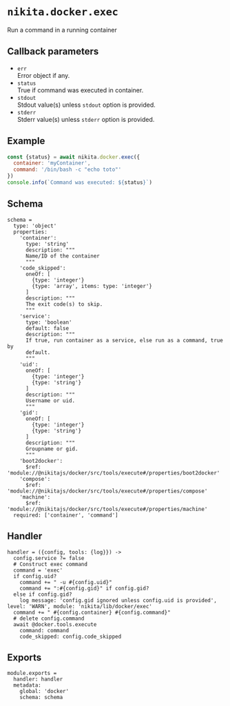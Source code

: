 
# `nikita.docker.exec`

Run a command in a running container

## Callback parameters

* `err`   
  Error object if any.   
* `status`   
  True if command was executed in container.
* `stdout`   
  Stdout value(s) unless `stdout` option is provided.   
* `stderr`   
  Stderr value(s) unless `stderr` option is provided.   

## Example

```js
const {status} = await nikita.docker.exec({
  container: 'myContainer',
  command: '/bin/bash -c "echo toto"'
})
console.info(`Command was executed: ${status}`)
```

## Schema

    schema =
      type: 'object'
      properties:
        'container':
          type: 'string'
          description: """
          Name/ID of the container
          """
        'code_skipped':
          oneOf: [
            {type: 'integer'}
            {type: 'array', items: type: 'integer'}
          ]
          description: """
          The exit code(s) to skip.
          """
        'service':
          type: 'boolean'
          default: false
          description: """
          If true, run container as a service, else run as a command, true by
          default.
          """
        'uid':
          oneOf: [
            {type: 'integer'}
            {type: 'string'}
          ]
          description: """
          Username or uid.
          """
        'gid':
          oneOf: [
            {type: 'integer'}
            {type: 'string'}
          ]
          description: """
          Groupname or gid.
          """
        'boot2docker':
          $ref: 'module://@nikitajs/docker/src/tools/execute#/properties/boot2docker'
        'compose':
          $ref: 'module://@nikitajs/docker/src/tools/execute#/properties/compose'
        'machine':
          $ref: 'module://@nikitajs/docker/src/tools/execute#/properties/machine'
      required: ['container', 'command']

## Handler

    handler = ({config, tools: {log}}) ->
      config.service ?= false
      # Construct exec command
      command = 'exec'
      if config.uid?
        command += " -u #{config.uid}"
        command += ":#{config.gid}" if config.gid?
      else if config.gid?
        log message: 'config.gid ignored unless config.uid is provided', level: 'WARN', module: 'nikita/lib/docker/exec'
      command += " #{config.container} #{config.command}"
      # delete config.command
      await @docker.tools.execute
        command: command
        code_skipped: config.code_skipped

## Exports

    module.exports =
      handler: handler
      metadata:
        global: 'docker'
        schema: schema
